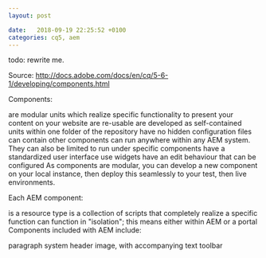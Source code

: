 ```yaml
---
layout: post

date:   2018-09-19 22:25:52 +0100
categories: cq5, aem
---
```

todo: rewrite me.

Source:
http://docs.adobe.com/docs/en/cq/5-6-1/developing/components.html

Components:

are modular units which realize specific functionality to present your
content on your website are re-usable are developed as self-contained
units within one folder of the repository have no hidden configuration
files can contain other components can run anywhere within any AEM
system. They can also be limited to run under specific components have a
standardized user interface use widgets have an edit behaviour that can
be configured As components are modular, you can develop a new component
on your local instance, then deploy this seamlessly to your test, then
live environments.

Each AEM component:

is a resource type is a collection of scripts that completely realize a
specific function can function in \"isolation\"; this means either
within AEM or a portal Components included with AEM include:

paragraph system header image, with accompanying text toolbar
